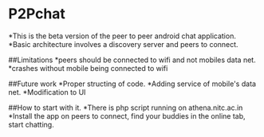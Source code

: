 # P2Pchat
*This is the beta version of the peer to peer android chat application.
*Basic architecture involves a discovery server and peers to connect.

##Limitations
*peers should be connected to wifi and not mobiles data net.
*crashes without mobile being connected to wifi

##Future work 
*Proper structing of code.
*Adding service of mobile's data net.
*Modification to UI

##How to start with it.
*There is php script running on athena.nitc.ac.in
*Install the app on peers to connect, find your buddies in the online tab, start chatting.

